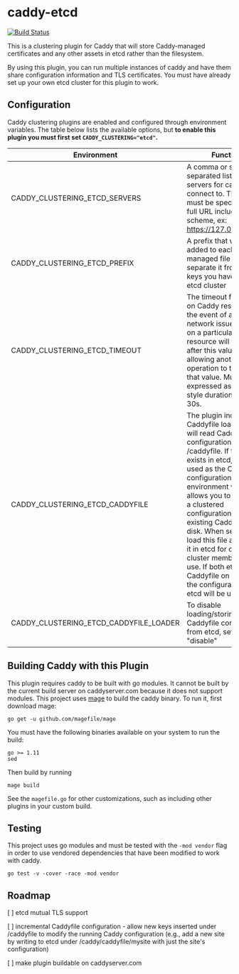# caddy-etcd

[![Build Status](https://travis-ci.org/BTBurke/caddy-etcd.svg?branch=master)](https://travis-ci.org/BTBurke/caddy-etcd)

This is a clustering plugin for Caddy that will store Caddy-managed certificates and any other assets in etcd rather than the filesystem.

By using this plugin, you can run multiple instances of caddy and have them share configuration information and TLS certificates.  You must have
already set up your own etcd cluster for this plugin to work.  

## Configuration

Caddy clustering plugins are enabled and configured through environment variables.  The table below lists the available options, but **to enable this plugin
you must first set `CADDY_CLUSTERING="etcd"`.**


| Environment | Function | Default |
| --- | --- | ---|
| CADDY_CLUSTERING_ETCD_SERVERS | A comma or semicolon separated list of etcd servers for caddy to connect to. The servers must be specified as a full URL including scheme, ex: https://127.0.0.1:2379. | http://127.0.0.1:2379 |
| CADDY_CLUSTERING_ETCD_PREFIX | A prefix that will be added to each Caddy-managed file to separate it from other keys you have in your etcd cluster | /caddy |
| CADDY_CLUSTERING_ETCD_TIMEOUT | The timeout for locks on Caddy resources.  In the event of a failure or network issue, the lock on a particular resource will timeout after this value, allowing another operation to try to write that value.  Must be expressed as a Go-style duration, like 5m, 30s. | 5m |
| CADDY_CLUSTERING_ETCD_CADDYFILE | The plugin includes a Caddyfile loader that will read Caddyfile configuration from <Key Prefix>/caddyfile.  If this file exists in etcd, it will be used as the Caddyfile configuration.  This environment variable allows you to bootstrap a clustered configuration from an existing Caddyfile on disk.  When set, it will load this file and store it in etcd for other cluster members to use.  If both etcd and a Caddyfile on disk exist, the configuration in etcd will be used. | |
| CADDY_CLUSTERING_ETCD_CADDYFILE_LOADER | To disable loading/storing Caddyfile configuration from etcd, set this to "disable" | enable |

## Building Caddy with this Plugin

This plugin requires caddy to be built with go modules.  It cannot be built by the current build server on caddyserver.com because it does not support modules.  This project uses [mage](https://github.com/magefile/mage) to build the caddy binary.  To run it, first download mage:

```
go get -u github.com/magefile/mage
```

You must have the following binaries available on your system to run the build:

```
go >= 1.11
sed
```

Then build by running

```
mage build
```

See the `magefile.go` for other customizations, such as including other plugins in your custom build.

## Testing

This project uses go modules and must be tested with the `-mod vendor` flag in order to use vendored dependencies that have been modified to work with caddy.

```
go test -v -cover -race -mod vendor
```

## Roadmap

[ ] etcd mutual TLS support

[ ] incremental Caddyfile configuration - allow new keys inserted under <KeyPrefix>/caddyfile to modify the running Caddy configuration (e.g., add a new site by writing to etcd under /caddy/caddyfile/mysite with just the site's configuration)

[ ] make plugin buildable on caddyserver.com